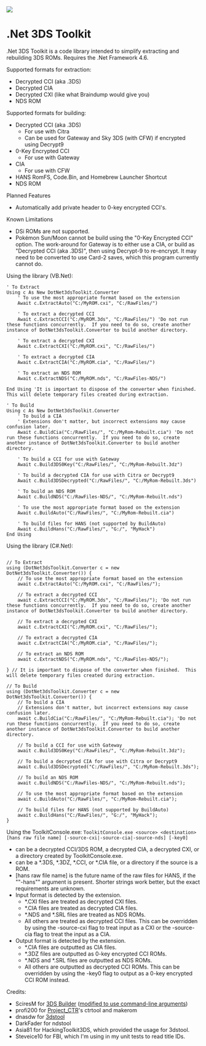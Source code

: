 <a href="http://teamcity.skyeditor.org/viewType.html?buildTypeId=DotNet3dsToolkit_DotNet3dsToolkit&guest=1">
<img src="http://teamcity.skyeditor.org:90/app/rest/builds/buildType:(id:DotNet3dsToolkit_DotNet3dsToolkit)/statusIcon"/>
</a>

# .Net 3DS Toolkit
.Net 3DS Toolkit is a code library intended to simplify extracting and rebuilding 3DS ROMs.  Requires the .Net Framework 4.6.

Supported formats for extraction:
* Decrypted CCI (aka .3DS)
* Decrypted CIA
* Decrypted CXI (like what Braindump would give you)
* NDS ROM

Supported formats for building:
* Decrypted CCI (aka .3DS)
  * For use with Citra
  * Can be used for Gateway and Sky 3DS (with CFW) if encrypted using Decrypt9
* 0-Key Encrypted CCI
  * For use with Gateway
* CIA
  * For use with CFW
* HANS RomFS, Code.Bin, and Homebrew Launcher Shortcut
* NDS ROM

Planned Features
* Automatically add private header to 0-key encrypted CCI's.

Known Limitations
* DSi ROMs are not supported.
* Pokémon Sun/Moon cannot be build using the "0-Key Encrypted CCI" option.  The work-around for Gateway is to either use a CIA, or build as "Decrypted CCI (aka .3DS)", then using Decrypt-9 to re-encrypt.  It may need to be converted to use Card-2 saves, which this program currently cannot do.

Using the library (VB.Net):
```
' To Extract
Using c As New DotNet3dsToolkit.Converter
	' To use the most appropriate format based on the extension
	Await c.ExtractAuto("C:/MyROM.cxi", "C:/RawFiles/")

    ' To extract a decrypted CCI
    Await c.ExtractCCI("C:/MyROM.3ds", "C:/RawFiles/") 'Do not run these functions concurrently.  If you need to do so, create another instance of DotNet3dsToolkit.Converter to build another directory.

	' To extract a decrypted CXI
	Await c.ExtractCXI("C:/MyROM.cxi", "C:/RawFiles/")

	' To extract a decrypted CIA
	Await c.ExtractCIA("C:/MyROM.cia", "C:/RawFiles/")

	' To extract an NDS ROM
	Await c.ExtractNDS("C:/MyROM.nds", "C:/RawFiles-NDS/")

End Using 'It is important to dispose of the converter when finished.  This will delete temporary files created during extraction.

' To Build
Using c As New DotNet3dsToolkit.Converter
	' To build a CIA
	' Extensions don't matter, but incorrect extensions may cause confusion later.
    Await c.BuildCia("C:/RawFiles/", "C:/MyRom-Rebuilt.cia") 'Do not run these functions concurrently.  If you need to do so, create another instance of DotNet3dsToolkit.Converter to build another directory.

	' To build a CCI for use with Gateway
	Await c.Build3DS0Key("C:/RawFiles/", "C:/MyRom-Rebuilt.3dz")

	' To build a decrypted CIA for use with Citra or Decrypt9
	Await c.Build3DSDecrypted("C:/RawFiles/", "C:/MyRom-Rebuilt.3ds")

	' To build an NDS ROM
	Await c.BuildNDS("C:/RawFiles-NDS/", "C:/MyRom-Rebuilt.nds")

	' To use the most appropriate format based on the extension
	Await c.BuildAuto("C:/RawFiles/", "C:/MyRom-Rebuilt.cia")

	' To build files for HANS (not supported by BuildAuto)
	Await c.BuildHans("C:/RawFiles/", "G:/", "MyHack")
End Using
```

Using the library (C#.Net):
```

// To Extract
using (DotNet3dsToolkit.Converter c = new DotNet3dsToolkit.Converter()) {
	// To use the most appropriate format based on the extension
	await c.ExtractAuto("C:/MyROM.cxi", "C:/RawFiles/");

    // To extract a decrypted CCI
    await c.ExtractCCI("C:/MyROM.3ds", "C:/RawFiles/"); 'Do not run these functions concurrently.  If you need to do so, create another instance of DotNet3dsToolkit.Converter to build another directory.

	// To extract a decrypted CXI
	await c.ExtractCXI("C:/MyROM.cxi", "C:/RawFiles/");

	// To extract a decrypted CIA
	await c.ExtractCIA("C:/MyROM.cia", "C:/RawFiles/");

	// To extract an NDS ROM
	await c.ExtractNDS("C:/MyROM.nds", "C:/RawFiles-NDS/");

} // It is important to dispose of the converter when finished.  This will delete temporary files created during extraction.

// To Build
using (DotNet3dsToolkit.Converter c = new DotNet3dsToolkit.Converter()) {
	// To build a CIA
	// Extensions don't matter, but incorrect extensions may cause confusion later.
    await c.BuildCia("C:/RawFiles/", "C:/MyRom-Rebuilt.cia"); 'Do not run these functions concurrently.  If you need to do so, create another instance of DotNet3dsToolkit.Converter to build another directory.

	// To build a CCI for use with Gateway
	await c.Build3DS0Key("C:/RawFiles/", "C:/MyRom-Rebuilt.3dz");

	// To build a decrypted CIA for use with Citra or Decrypt9
	await c.Build3DSDecrypted("C:/RawFiles/", "C:/MyRom-Rebuilt.3ds");

	// To build an NDS ROM
	await c.BuildNDS("C:/RawFiles-NDS/", "C:/MyRom-Rebuilt.nds");

	// To use the most appropriate format based on the extension
	await c.BuildAuto("C:/RawFiles/", "C:/MyRom-Rebuilt.cia");

	// To build files for HANS (not supported by BuildAuto)
	await c.BuildHans("C:/RawFiles/", "G:/", "MyHack");
}

```

Using the ToolkitConsole.exe:
`ToolkitConsole.exe <source> <destination> [hans raw file name] [-source-cxi|-source-cia|-source-nds] [-key0]`
* <source> can be a decrypted CCI/3DS ROM, a decrypted CIA, a decrypted CXI, or a directory created by ToolkitConsole.exe.
* <destination> can be a *.3DS, *.3DZ, *.CCI, or *.CIA file, or a directory if the source is a ROM.
* [hans raw file name] is the future name of the raw files for HANS, if the ""-hans"" argument is present.  Shorter strings work better, but the exact requirements are unknown.
* Input format is detected by the extension.
  * *.CXI files are treated as decrypted CXI files.
  * *.CIA files are treated as decrypted CIA files.
  * *.NDS and *.SRL files are treated as NDS ROMs.
  * All others are treated as decrypted CCI files.  This can be overridden by using the -source-cxi flag to treat input as a CXI or the -source-cia flag to treat the input as a CIA.
* Output format is detected by the extension.
  * *.CIA files are outputted as CIA files.
  * *.3DZ files are outputted as 0-key encrypted CCI ROMs.
  * *.NDS and *.SRL files are outputted as NDS ROMs.
  * All others are outputted as decrypted CCI ROMs.  This can be overridden by using the -key0 flag to output as a 0-key encrypted CCI ROM instead.

Credits:
* SciresM for [3DS Builder](https://github.com/SciresM/3DS-Builder) ([modified to use command-line arguments](https://github.com/evandixon/3DS-Builder))
* profi200 for [Project_CTR](https://github.com/profi200/Project_CTR)'s ctrtool and makerom
* dnasdw for [3dstool](https://github.com/dnasdw/3dstool)
* DarkFader for ndstool
* Asia81 for HackingToolkit3DS, which provided the usage for 3dstool.
* Steveice10 for FBI, which I'm using in my unit tests to read title IDs.
